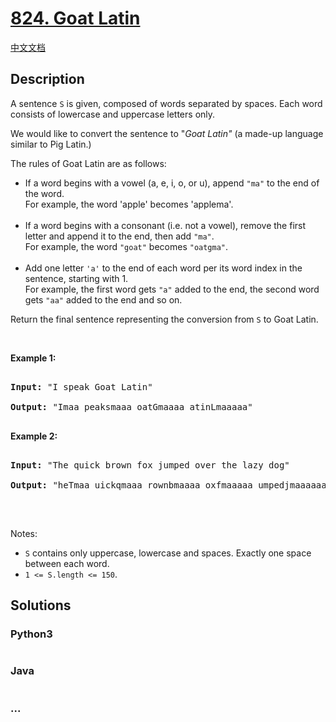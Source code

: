 # [824. Goat Latin](https://leetcode.com/problems/goat-latin)

[中文文档](/solution/0800-0899/0824.Goat%20Latin/README.md)

## Description

<p>A sentence <code>S</code> is given, composed of words separated by spaces. Each word consists of lowercase and uppercase letters only.</p>

<p>We would like to convert the sentence to &quot;<em>Goat Latin&quot;</em>&nbsp;(a made-up language similar to Pig Latin.)</p>

<p>The rules of Goat Latin are as follows:</p>

<ul>
    <li>If a word begins with a vowel (a, e, i, o, or u), append <code>&quot;ma&quot;</code>&nbsp;to the end of the word.<br />
    For example, the word &#39;apple&#39; becomes &#39;applema&#39;.<br />
    &nbsp;</li>
    <li>If a word begins with a consonant (i.e. not a vowel), remove the first letter and append it to the end, then add <code>&quot;ma&quot;</code>.<br />
    For example, the word <code>&quot;goat&quot;</code>&nbsp;becomes <code>&quot;oatgma&quot;</code>.<br />
    &nbsp;</li>
    <li>Add one letter <code>&#39;a&#39;</code>&nbsp;to the end of each word per its word index in the sentence, starting with 1.<br />
    For example,&nbsp;the first word gets <code>&quot;a&quot;</code> added to the end, the second word gets <code>&quot;aa&quot;</code> added to the end and so on.</li>
</ul>

<p>Return the&nbsp;final sentence representing the conversion from <code>S</code>&nbsp;to Goat&nbsp;Latin.&nbsp;</p>

<p>&nbsp;</p>

<p><strong>Example 1:</strong></p>

<pre>

<strong>Input: </strong>&quot;I speak Goat Latin&quot;

<strong>Output: </strong>&quot;Imaa peaksmaaa oatGmaaaa atinLmaaaaa&quot;

</pre>

<p><strong>Example 2:</strong></p>

<pre>

<strong>Input: </strong>&quot;The quick brown fox jumped over the lazy dog&quot;

<strong>Output: </strong>&quot;heTmaa uickqmaaa rownbmaaaa oxfmaaaaa umpedjmaaaaaa overmaaaaaaa hetmaaaaaaaa azylmaaaaaaaaa ogdmaaaaaaaaaa&quot;

</pre>

<p>&nbsp;</p>

<p>Notes:</p>

<ul>
    <li><code>S</code> contains only uppercase, lowercase and spaces.&nbsp;Exactly one space between each word.</li>
    <li><code>1 &lt;= S.length &lt;= 150</code>.</li>
</ul>

## Solutions

<!-- tabs:start -->

### **Python3**

```python

```

### **Java**

```java

```

### **...**

```

```

<!-- tabs:end -->

